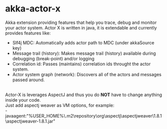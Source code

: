 akka-actor-x
============

Akka extension providing features that help you trace, debug and monitor your actor system. Actor X is written in java, it is extendable and currently provides features like: 

- Slf4j MDC: Automatically adds actor path to MDC (under akkaSource key)
- Message trail (history): Makes message trail (history) available during debugging (break-point) and/or logging
- Correlation id: Passes (maintains) correlation ids throught the actor system.
- Actor system graph (network): Discovers all of the actors and messages passed around.


<br>Actor-X is leverages AspectJ and thus you do **NOT** have to change anything inside your code.
<br>Just add aspectj weaver as VM options, for example:
<br>-javaagent:"%USER_HOME%\\.m2\repository\org\aspectj\aspectjweaver\1.8.1\aspectjweaver-1.8.1.jar"
